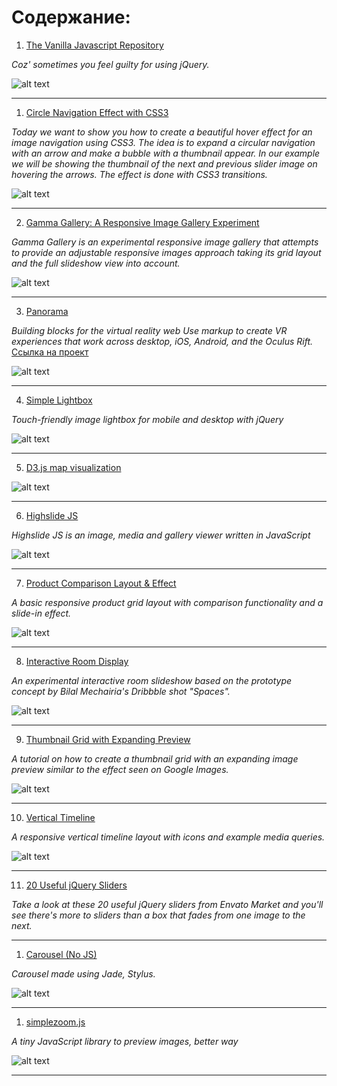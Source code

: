 # Содержание:

1. [The Vanilla Javascript Repository](http://www.vanillalist.com/)

*Coz' sometimes you feel guilty for using jQuery.*

![alt text](./img/Vanilla.jpg "Vanilla Javascript")

---

1. [Circle Navigation Effect with CSS3](./circle-navigation-effect.zip)

*Today we want to show you how to create a beautiful hover effect for an image navigation using CSS3. The idea is to expand a circular navigation with an arrow and make a bubble with a thumbnail appear. In our example we will be showing the thumbnail of the next and previous slider image on hovering the arrows. The effect is done with CSS3 transitions.*

![alt text](./img/CircleNavigationEffect.jpg "Circle Navigation Effect with CSS3")

---

2. [Gamma Gallery: A Responsive Image Gallery Experiment](./gamma-gallery.zip)

*Gamma Gallery is an experimental responsive image gallery that attempts to provide an adjustable responsive images approach taking its grid layout and the full slideshow view into account.*

![alt text](./img/GammaGallery.jpg "Gamma Gallery")

---

3. [Panorama](./panorama.zip)

*Building blocks for the virtual reality web Use markup to create VR experiences that work across desktop, iOS, Android, and the Oculus Rift.* [Ссылка на проект](https://aframe.io/)

![alt text](./img/panorama.jpg "Panorama")

---

4. [Simple Lightbox](./simple-lightbox.zip)

*Touch-friendly image lightbox for mobile and desktop with jQuery*

![alt text](./img/simple-lightbox.jpg "Simple Lightbox")

---

5. [D3.js map visualization](./d3js-map-visualization.zip)

![alt text](./img/d3js-map-visualization.jpg "D3.js map visualization")

---

6. [Highslide JS](./high-slide.zip)

*Highslide JS is an image, media and gallery viewer written in JavaScript*

![alt text](./img/high-slide.jpg "Highslide JS")

---

7. [Product Comparison Layout & Effect](./product-comparison.zip)

*A basic responsive product grid layout with comparison functionality and a slide-in effect.*

![alt text](./img/BlueprintProductComparison.jpg "Product Comparison")

---

8. [Interactive Room Display](./room-display.zip)

*An experimental interactive room slideshow based on the prototype concept by Bilal Mechairia's Dribbble shot "Spaces".*

![alt text](./img/RoomDisplay.jpg "Room Display")

---

9. [Thumbnail Grid with Expanding Preview](./thumbnail-grid-expanding-preview.zip)

*A tutorial on how to create a thumbnail grid with an expanding image preview similar to the effect seen on Google Images.*

![alt text](./img/ThumbnailGridExpandingPreview.jpg "Thumbnail Grid")

---

10. [Vertical Timeline](./vertical-timeline.zip)

*A responsive vertical timeline layout with icons and example media queries.*

![alt text](./img/Blueprint_TimelineStyle.jpg "Vertical Timeline")

---

11. [20 Useful jQuery Sliders](http://code.tutsplus.com/tutorials/20-useful-jquery-sliders--cms-25960)

*Take a look at these 20 useful jQuery sliders from Envato Market and you'll see there's more to sliders than a box that fades from one image to the next.*

---

1. [Carousel (No JS)](https://github.com/DizzyZane/carousel-css)

*Carousel made using Jade, Stylus.*

![alt text](./img/Carousel.jpg "Carousel (NO JS)")

---

1. [simplezoom.js](https://github.com/chinchang/simplezoom.js)

*A tiny JavaScript library to preview images, better way*

![alt text](./img/simplezoom.jpg "Vanilla Javascript")

---



